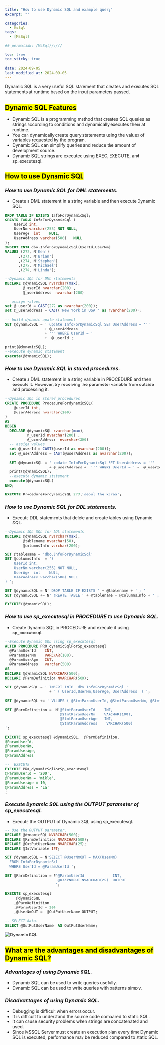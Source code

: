 ```yaml
---
title: "How to use Dynamic SQL and example query"
excerpt: ""

categories:
  - MsSql
tags:
  - [MsSql]

## permalink: /MsSql//////

toc: true
toc_sticky: true
 
date: 2024-09-05
last_modified_at: 2024-09-05
---
```

 

Dynamic SQL is a very useful SQL statement that creates and executes SQL statements at runtime based on the input parameters passed.

## <mark>Dynamic SQL Features</mark>

- Dynamic SQL is a programming method that creates SQL queries as strings according to conditions and dynamically executes them at runtime.
- You can dynamically create query statements using the values ​​of variables requested by the program.
- Dynamic SQL can simplify queries and reduce the amount of development source.
- Dynamic SQL strings are executed using EXEC, EXECUTE, and sp\_executesql.

## <mark>How to use Dynamic SQL</mark>

### ***How to use Dynamic SQL for DML statements.***

- Create a DML statement in a string variable and then execute Dynamic SQL.

```sql
DROP TABLE IF EXISTS InfoForDynamicSql;
CREATE TABLE InfoForDynamicSql (
    UserId int,
    UserNm varchar(255) NOT NULL,
    UserAge  int    NULL,
    UserAddress varchar(500)   NULL
);
INSERT INTO dbo.InfoForDynamicSql(UserId,UserNm) 
VALUES (272, N'Ken')
      ,(273, N'Brian')
      ,(274, N'Stephen')
      ,(275, N'Michael')
      ,(276, N'Linda');

--Dynamic SQL for DML statements
DECLARE @dynamicSQL nvarchar(max),
        @_userId nvarchar(200) ,
        @_userAddress  nvarchar(200) 

-- assign values
set @_userId = CAST(272 as nvarchar(200));
set @_userAddress = CAST('New York in USA ' as nvarchar(200));
  
-- build dynamic upate statement
SET @dynamicSQL = ' update InfoForDynamicSql SET UserAddress = ''' 
                  + @_userAddress 
                  + ''' WHERE UserId = ' 
                  +  @_userId ; 

print(@dynamicSQL);
--execute dynamic statement
execute(@dynamicSQL);
```

### ***How to use Dynamic SQL in stored procedures.***

- Create a DML statement in a string variable in PROCEDURE and then execute it. However, try receiving the parameter variable from outside and processing it.

```sql
--Dynamic SQL in stored procedures
CREATE PROCEDURE ProcedureFordynamicSQL(
    @userId int,
    @userAddress nvarchar(200) 
)
AS
BEGIN
  DECLARE @dynamicSQL nvarchar(max),
          @_userId nvarchar(200) ,
          @_userAddress  nvarchar(200)
  -- assign values
  set @_userId = CAST(@userId as nvarchar(200));
  set @_userAddress = CAST(@userAddress as nvarchar(200)); 
    
  SET @dynamicSQL = ' update InfoForDynamicSql SET UserAddress = ''' 
                    + @_userAddress +  ''' WHERE UserId = ' +  @_userId ; 
  print(@dynamicSQL);
  --execute dynamic statement
  execute(@dynamicSQL)
END;

EXECUTE ProcedureFordynamicSQL 273,'seoul the korea';
```

### ***How to use Dynamic SQL for DDL statements.***

- Execute DDL statements that delete and create tables using Dynamic SQL.

```sql
--Dynamic SQL SQL for DDL statements
DECLARE @dynamicSQL nvarchar(max),
        @tablename nvarchar(50),
        @columnsInfo varchar(200);

SET @tablename = 'dbo.InfoForDynamicSql'
SET @columnsInfo  = '(
    UserId int,
    UserNm varchar(255) NOT NULL,
    UserAge  int    NULL,
    UserAddress varchar(500) NULL
) ';

SET @dynamicSQL = N' DROP TABLE IF EXISTS ' + @tablename + ' ; '
SET @dynamicSQL += N' CREATE TABLE ' + @tablename + @columnsInfo + ' ; '

EXECUTE(@dynamicSQL);
```

### ***How to use sp_executesql in PROCEDURE to use Dynamic SQL.***

- Create Dynamic SQL in PROCEDURE and execute it using sp_executesql.

```sql
--Execute Dynamic SQL using sp_executesql
ALTER PROCEDURE PRO_dynamicSqlForSp_executesql 
  @ParamUserId    INT,
  @ParamUserNm    VARCHAR(100),
  @ParamUserAge   INT, 
  @ParamAddress   varchar(500) 
AS  
DECLARE @dynamicSQL NVARCHAR(500);
DECLARE @ParmDefinition NVARCHAR(500);  
  
SET @dynamicSQL = ' INSERT INTO  dbo.InfoForDynamicSql ' 
                    + ' ( UserId,UserNm,UserAge, UserAddress  ) ';
 
SET @dynamicSQL += ' VALUES ( @StmtParamUserId, @StmtParamUserNm, @StmtParamUserAge,@StmtParamAddress);'                  

SET @ParmDefinition =  N'@StmtParamUserId    INT,
                         @StmtParamUserNm    VARCHAR(100),
                         @StmtParamUserAge   INT,
                         @StmtParamAddress    VARCHAR(500)
';
 
EXECUTE sp_executesql @dynamicSQL,  @ParmDefinition,
@ParamUserId,
@ParamUserNm,
@ParamUserAge,
@ParamAddress
  
--  EXECUTE  
EXECUTE PRO_dynamicSqlForSp_executesql
@ParamUserId = '200', 
@ParamUserNm = 'mikle', 
@ParamUserAge = 10,
@ParamAddress = 'La'
;
```

### ***Execute Dynamic SQL using the OUTPUT parameter of sp_executesql.***

- Execute the OUTPUT of Dynamic SQL using sp_executesql.

```sql
-- Use the OUTPUT parameter.
DECLARE @dynamicSQL NVARCHAR(500);  
DECLARE @ParmDefinition NVARCHAR(500);  
DECLARE @OutPutUserName NVARCHAR(25);  
DECLARE @IntVariable INT;  

SET @dynamicSQL = N'SELECT @UserNmOUT = MAX(UserNm)  
  FROM InfoForDynamicSql  
  WHERE UserId = @ParamUserId ';  

SET @ParmDefinition = N'@ParamUserId             INT,  
                        @UserNmOUT NVARCHAR(25)  OUTPUT 
                       ';  
 
EXECUTE sp_executesql  
     @dynamicSQL  
    ,@ParmDefinition  
    ,@ParamUserId = 200  
    ,@UserNmOUT =  @OutPutUserName OUTPUT;  

-- SELECT Data.  
SELECT @OutPutUserName  AS OutPutUserName;
```

![ Dynamic SQL](/assets/images/postsImages/MsSql/1040_Eng_etc_Dynamic_Sql/1.png)

## <mark>What are the advantages and disadvantages of Dynamic SQL?</mark>

### ***Advantages of using Dynamic SQL.***

- Dynamic SQL can be used to write queries usefully.
- Dynamic SQL can be used to write queries with patterns simply.

### ***Disadvantages of using Dynamic SQL.***

- Debugging is difficult when errors occur.
- It is difficult to understand the source code compared to static SQL.
- It can cause security problems when strings are concatenated and used.
- Since MSSQL Server must create an execution plan every time Dynamic SQL is executed, performance may be reduced compared to static SQL.
